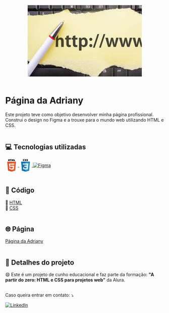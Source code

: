 <div align="center">
<img src="https://github.com/adrianycmc/adrianysPage/blob/main/Imagem%20secundaria.png">
</div>
<br>

# Página da Adriany
Este projeto teve como objetivo desenvolver minha página profissional. <br>
Construi o design no Figma e a trouxe para o mundo web utilizando HTML e CSS. 
<br>
<br>

## 💻 Tecnologias utilizadas
<a href="https://www.w3.org/html/" target="blank">
<img align="center" src="https://raw.githubusercontent.com/devicons/devicon/master/icons/html5/html5-original-wordmark.svg" alt="Html5" height="40" width="40">
</a>
<a href="https://www.w3schools.com/css/" target="blank">
<img align="center" src="https://raw.githubusercontent.com/devicons/devicon/master/icons/css3/css3-original-wordmark.svg" alt="Css3" height="40" width="40">
</a>
<a href="https://www.figma.com/" target="blank">
<img align="center" src="https://www.vectorlogo.zone/logos/figma/figma-icon.svg" alt="Figma" height="40" width="40">
</a>
<br>
<br>

## 💾 Código
📂 [HTML](https://github.com/adrianycmc/adrianysPage/blob/main/index.html)
<br>
📂 [CSS](https://github.com/adrianycmc/adrianysPage/blob/main/style.css)
<br>
<br>

## 🌐 Página
[Página da Adriany](https://adrianycmc.github.io/adrianysPage/index.html)
<br>
<br>

## 🔎 Detalhes do projeto

😄 Este é um projeto de cunho educacional e faz parte da formação: **"A partir do zero: HTML e CSS para projetos web”** da Alura. 
<br>
<br>

<p align="left">
  Caso queira entrar em contato: ⤵️
</p>

<p align="left">

  
[![LinkedIn](https://img.shields.io/badge/LinkedIn-0077B5?style=for-the-badge&logo=linkedin&logoColor=white)](https://www.linkedin.com/in/adrianycmc/)
</p>
